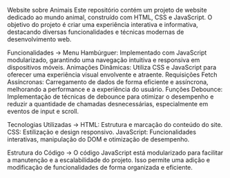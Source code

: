 Website sobre Animais
Este repositório contém um projeto de website dedicado ao mundo animal, construído com HTML, CSS e JavaScript. O objetivo do projeto é criar uma experiência interativa e informativa, destacando diversas funcionalidades e técnicas modernas de desenvolvimento web.

Funcionalidades ->
Menu Hambúrguer: Implementado com JavaScript modularizado, garantindo uma navegação intuitiva e responsiva em dispositivos móveis.
Animações Dinâmicas: Utiliza CSS e JavaScript para oferecer uma experiência visual envolvente e atraente.
Requisições Fetch Assíncronas: Carregamento de dados de forma eficiente e assíncrona, melhorando a performance e a experiência do usuário.
Funções Debounce: Implementação de técnicas de debounce para otimizar o desempenho e reduzir a quantidade de chamadas desnecessárias, especialmente em eventos de input e scroll.

Tecnologias Utilizadas ->
HTML: Estrutura e marcação do conteúdo do site.
CSS: Estilização e design responsivo.
JavaScript: Funcionalidades interativas, manipulação do DOM e otimização de desempenho.

Estrutura do Código ->
O código JavaScript está modularizado para facilitar a manutenção e a escalabilidade do projeto. Isso permite uma adição e modificação de funcionalidades de forma organizada e eficiente.
